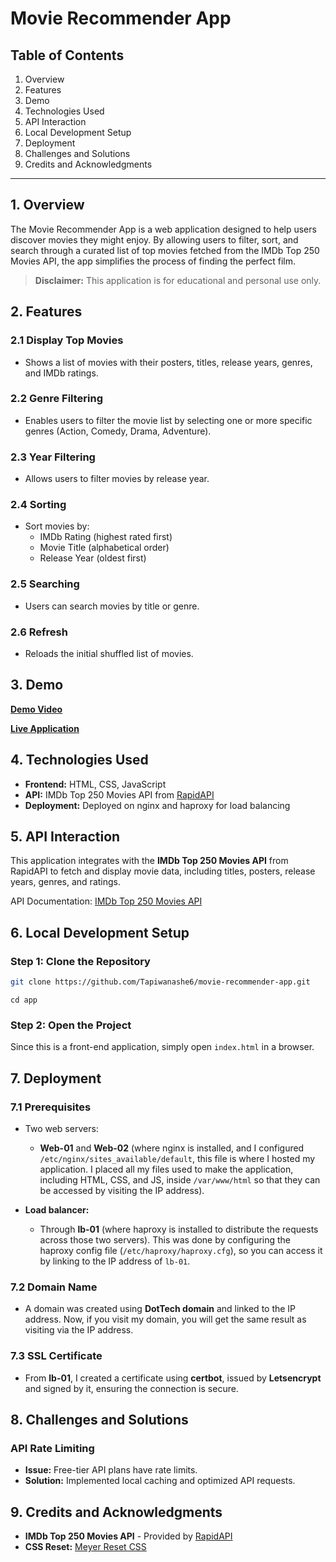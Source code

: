 
# Movie Recommender App

## Table of Contents

1. Overview
2. Features
3. Demo
4. Technologies Used
5. API Interaction
6. Local Development Setup
7. Deployment
8. Challenges and Solutions
9. Credits and Acknowledgments

---

## 1. Overview

The Movie Recommender App is a web application designed to help users discover movies they might enjoy. By allowing users to filter, sort, and search through a curated list of top movies fetched from the IMDb Top 250 Movies API, the app simplifies the process of finding the perfect film.

> **Disclaimer:** This application is for educational and personal use only.

## 2. Features

### 2.1 Display Top Movies

- Shows a list of movies with their posters, titles, release years, genres, and IMDb ratings.

### 2.2 Genre Filtering

- Enables users to filter the movie list by selecting one or more specific genres (Action, Comedy, Drama, Adventure).

### 2.3 Year Filtering

- Allows users to filter movies by release year.

### 2.4 Sorting

- Sort movies by:
  - IMDb Rating (highest rated first)
  - Movie Title (alphabetical order)
  - Release Year (oldest first)

### 2.5 Searching

- Users can search movies by title or genre.

### 2.6 Refresh

- Reloads the initial shuffled list of movies.

## 3. Demo

[**Demo Video**](https://youtu.be/7IxFDbY3gEY)

[**Live Application**](https://www.yourgift.tech)

## 4. Technologies Used

- **Frontend:** HTML, CSS, JavaScript
- **API:** IMDb Top 250 Movies API from [RapidAPI](https://rapidapi.com/)
- **Deployment:** Deployed on nginx and haproxy for load balancing

## 5. API Interaction

This application integrates with the **IMDb Top 250 Movies API** from RapidAPI to fetch and display movie data, including titles, posters, release years, genres, and ratings.

API Documentation: [IMDb Top 250 Movies API](https://rapidapi.com/octopusteam-octopusteam-default/api/imdb236/playground/apiendpoint_94bcc49a-fd14-4b7b-bc2d-4c3b97f41613)

## 6. Local Development Setup

### Step 1: Clone the Repository

```sh
git clone https://github.com/Tapiwanashe6/movie-recommender-app.git
```

```
cd app
```

### Step 2: Open the Project

Since this is a front-end application, simply open `index.html` in a browser.

## 7. Deployment

### 7.1 Prerequisites

- Two web servers:
  - **Web-01** and **Web-02** (where nginx is installed, and I configured `/etc/nginx/sites_available/default`, this file is where I hosted my application. I placed all my files used to make the application, including HTML, CSS, and JS, inside `/var/www/html` so that they can be accessed by visiting the IP address).
  
- **Load balancer:**
  - Through **lb-01** (where haproxy is installed to distribute the requests across those two servers). This was done by configuring the haproxy config file (`/etc/haproxy/haproxy.cfg`), so you can access it by linking to the IP address of `lb-01`.

### 7.2 Domain Name

- A domain was created using **DotTech domain** and linked to the IP address. Now, if you visit my domain, you will get the same result as visiting via the IP address.

### 7.3 SSL Certificate

- From **lb-01**, I created a certificate using **certbot**, issued by **Letsencrypt** and signed by it, ensuring the connection is secure.

## 8. Challenges and Solutions

### API Rate Limiting

- **Issue:** Free-tier API plans have rate limits.
- **Solution:** Implemented local caching and optimized API requests.

## 9. Credits and Acknowledgments

- **IMDb Top 250 Movies API** - Provided by [RapidAPI](https://rapidapi.com/octopusteam-octopusteam-default/api/imdb236/playground/apiendpoint_94bcc49a-fd14-4b7b-bc2d-4c3b97f41613)
- **CSS Reset:** [Meyer Reset CSS](https://cdnjs.com)

